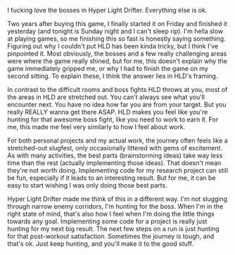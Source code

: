 I fucking love the bosses in Hyper Light Drifter. Everything else is ok.

Two years after buying this game, I finally started it on Friday and finished it yesterday (and tonight is Sunday night and I can't sleep rip). I'm hella slow at playing games, so me finishing this so fast is honestly saying something.
Figuring out why I couldn't put HLD has been kinda tricky, but I think I've pinpointed it. Most obviously, the bosses and a few really challenging areas were where the game really shined, but for me, this doesn't explain why the game immediately gripped me, or why I had to finish the game on my second sitting. To explain these, I think the answer lies in HLD's framing.

In contrast to the difficult rooms and boss fights HLD throws at you, most of the areas in HLD are stretched out. You can't always see what you'll encounter next. You have no idea how far you are from your target. But you really REALLY wanna get there ASAP. HLD makes you feel like you're hunting for that awesome boss fight, like you need to work to earn it. For me, this made me feel very similarly to how I feel about work.

For both personal projects and my actual work, the journey often feels like a stretched-out slugfest, only occasionally littered with gems of excitement. As with many activities, the best parts (brainstorming ideas) take way less time than the rest (actually implementing those ideas). That doesn't mean they're not worth doing. Implementing code for my research project can still be fun, especially if it leads to an interesting result. But for me, it can be easy to start wishing I was only doing those best parts.

Hyper Light Drifter made me think of this in a different way. I'm not slugging through narrow enemy corridors, I'm hunting for the boss. When I'm in the right state of mind, that's also how I feel when I'm doing the little things towards any goal. Implementing some code for a project is really just hunting for my next big result. The next few steps on a run is just hunting for that post-workout satisfaction. Sometimes the journey is tough, and that's ok. Just keep hunting, and you'll make it to the good stuff.
